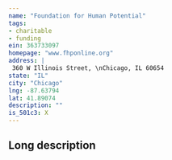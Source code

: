 ```yaml
---
name: "Foundation for Human Potential"
tags:
- charitable
- funding
ein: 363733097
homepage: "www.fhponline.org"
address: |
 360 W Illinois Street, \nChicago, IL 60654
state: "IL"
city: "Chicago"
lng: -87.63794
lat: 41.89074
description: ""
is_501c3: X
---
```


## Long description


